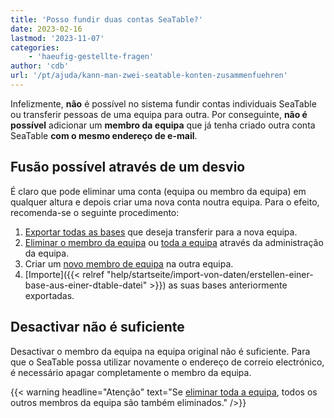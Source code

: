 ```yaml
---
title: 'Posso fundir duas contas SeaTable?'
date: 2023-02-16
lastmod: '2023-11-07'
categories:
    - 'haeufig-gestellte-fragen'
author: 'cdb'
url: '/pt/ajuda/kann-man-zwei-seatable-konten-zusammenfuehren'
---
```


Infelizmente, **não** é possível no sistema fundir contas individuais SeaTable ou transferir pessoas de uma equipa para outra. Por conseguinte, **não é possível** adicionar um **membro da equipa** que já tenha criado outra conta SeaTable **com o mesmo endereço de e-mail**.

## Fusão possível através de um desvio

É claro que pode eliminar uma conta (equipa ou membro da equipa) em qualquer altura e depois criar uma nova conta noutra equipa. Para o efeito, recomenda-se o seguinte procedimento:

1. [Exportar todas as bases](https://seatable.io/pt/docs/historie-und-versionen/speichern-einer-base-als-dtable-datei/) que deseja transferir para a nova equipa.
2. [Eliminar o membro da equipa](https://seatable.io/pt/docs/teamverwaltung/ein-teammitglied-sperren-oder-loeschen/) ou [toda a equipa](https://seatable.io/pt/docs/teamverwaltung/das-komplette-team-loeschen/) através da administração da equipa.
3. Criar um [novo membro de equipa](https://seatable.io/pt/docs/teamverwaltung/ein-neues-teammitglied-hinzufuegen/) na outra equipa.
4. [Importe]({{< relref "help/startseite/import-von-daten/erstellen-einer-base-aus-einer-dtable-datei" >}}) as suas bases anteriormente exportadas.

## Desactivar não é suficiente

Desactivar o membro da equipa na equipa original não é suficiente. Para que o SeaTable possa utilizar novamente o endereço de correio electrónico, é necessário apagar completamente o membro da equipa.

{{< warning headline="Atenção" text="Se [eliminar toda a equipa](https://seatable.io/pt/docs/teamverwaltung/das-komplette-team-loeschen/), todos os outros membros da equipa são também eliminados." />}}
